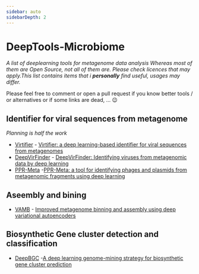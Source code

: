 ```yaml
---
sidebar: auto
sidebarDepth: 2
---
```



# DeepTools-Microbiome
_A list of deeplearning tools for metagenome data analysis Whereas most of them are Open Source, not all of them are. Please check licences that may apply.This list contains items that i **personally** find useful, usages may differ._

Please feel free to comment or open a pull request if you know better tools / or alternatives or if some links are dead, ... 😉

## Identifier for viral sequences from metagenome 
*Planning is half the work*

* [Virtifier](https://github.com/crazyinter/Seq2Vec) - [Virtifier: a deep learning-based identifier for viral sequences from metagenomes](https://academic.oup.com/bioinformatics/advance-article-abstract/doi/10.1093/bioinformatics/btab845/6462188?redirectedFrom=fulltext)
* [DeepVirFinder](https://github.com/jessieren/DeepVirFinder) - [DeepVirFinder: Identifying viruses from metagenomic data by deep learning](https://link.springer.com/article/10.1007/s40484-019-0187-4)
* [PPR-Meta](https://github.com/zhenchengfang/PPR-Meta) -[PPR-Meta: a tool for identifying phages and plasmids from metagenomic fragments using deep learning](https://academic.oup.com/gigascience/article/8/6/giz066/5521157)

## Aseembly and bining 

* [VAMB](https://github.com/RasmussenLab/vamb) - [Improved metagenome binning and assembly using deep variational autoencoders](https://www.nature.com/articles/s41587-020-00777-4?proof=t%25C2%25A0)



## Biosynthetic Gene cluster detection and classification 

* [DeepBGC](https://github.com/Merck/deepbgc) -[A deep learning genome-mining strategy for biosynthetic gene cluster prediction](https://academic.oup.com/nar/article/47/18/e110/5545735)
